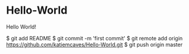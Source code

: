 Hello-World
===========

Hello World!

$ git add README
$ git commit -m 'first commit'
$ git remote add origin https://github.com/katiemcaves/Hello-World.git
$ git push origin master


